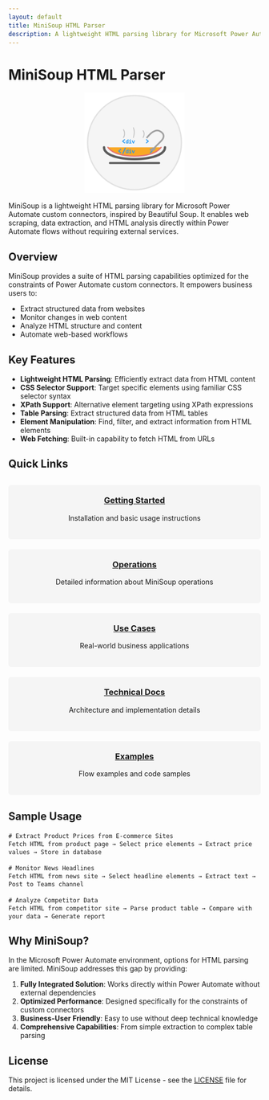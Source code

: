```yaml
---
layout: default
title: MiniSoup HTML Parser
description: A lightweight HTML parsing library for Microsoft Power Automate
---
```


# MiniSoup HTML Parser

<p align="center">
  <img src="assets/images/logo.png" alt="MiniSoup Logo" width="200"/>
</p>

MiniSoup is a lightweight HTML parsing library for Microsoft Power Automate custom connectors, inspired by Beautiful Soup. It enables web scraping, data extraction, and HTML analysis directly within Power Automate flows without requiring external services.

## Overview

MiniSoup provides a suite of HTML parsing capabilities optimized for the constraints of Power Automate custom connectors. It empowers business users to:

* Extract structured data from websites
* Monitor changes in web content
* Analyze HTML structure and content
* Automate web-based workflows

## Key Features

- **Lightweight HTML Parsing**: Efficiently extract data from HTML content
- **CSS Selector Support**: Target specific elements using familiar CSS selector syntax
- **XPath Support**: Alternative element targeting using XPath expressions
- **Table Parsing**: Extract structured data from HTML tables
- **Element Manipulation**: Find, filter, and extract information from HTML elements
- **Web Fetching**: Built-in capability to fetch HTML from URLs

## Quick Links

<div class="grid-container">
  <div class="grid-item">
    <h3><a href="getting-started">Getting Started</a></h3>
    <p>Installation and basic usage instructions</p>
  </div>
  <div class="grid-item">
    <h3><a href="operations/">Operations</a></h3>
    <p>Detailed information about MiniSoup operations</p>
  </div>
  <div class="grid-item">
    <h3><a href="use-cases/">Use Cases</a></h3>
    <p>Real-world business applications</p>
  </div>
  <div class="grid-item">
    <h3><a href="technical/">Technical Docs</a></h3>
    <p>Architecture and implementation details</p>
  </div>
  <div class="grid-item">
    <h3><a href="examples/">Examples</a></h3>
    <p>Flow examples and code samples</p>
  </div>
</div>

## Sample Usage

```
# Extract Product Prices from E-commerce Sites
Fetch HTML from product page → Select price elements → Extract price values → Store in database

# Monitor News Headlines
Fetch HTML from news site → Select headline elements → Extract text → Post to Teams channel

# Analyze Competitor Data
Fetch HTML from competitor site → Parse product table → Compare with your data → Generate report
```

## Why MiniSoup?

In the Microsoft Power Automate environment, options for HTML parsing are limited. MiniSoup addresses this gap by providing:

1. **Fully Integrated Solution**: Works directly within Power Automate without external dependencies
2. **Optimized Performance**: Designed specifically for the constraints of custom connectors
3. **Business-User Friendly**: Easy to use without deep technical knowledge
4. **Comprehensive Capabilities**: From simple extraction to complex table parsing

## License

This project is licensed under the MIT License - see the [LICENSE](https://github.com/yourusername/minisoup/blob/main/LICENSE) file for details.

<style>
.grid-container {
  display: grid;
  grid-template-columns: repeat(auto-fit, minmax(250px, 1fr));
  gap: 20px;
  margin: 30px 0;
}
.grid-item {
  background-color: #f5f5f5;
  border-radius: 5px;
  padding: 20px;
  text-align: center;
}
.grid-item h3 {
  margin-top: 0;
}
</style>